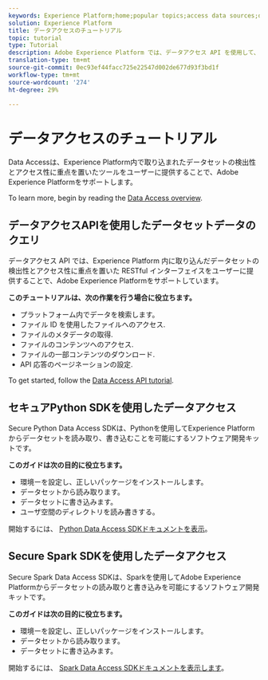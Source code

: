 ```yaml
---
keywords: Experience Platform;home;popular topics;access data sources;data access;spark sdk;python sdk
solution: Experience Platform
title: データアクセスのチュートリアル
topic: tutorial
type: Tutorial
description: Adobe Experience Platform では、データアクセス API を使用して、Experience Platform 内で取り込んだデータセットを検出してアクセスできます。
translation-type: tm+mt
source-git-commit: 0ec93ef44facc725e22547d002de677d93f3bd1f
workflow-type: tm+mt
source-wordcount: '274'
ht-degree: 29%

---
```



# データアクセスのチュートリアル

Data Accessは、Experience Platform内で取り込まれたデータセットの検出性とアクセス性に重点を置いたツールをユーザーに提供することで、Adobe Experience Platformをサポートします。

To learn more, begin by reading the [Data Access overview](../data-access/home.md).

## データアクセスAPIを使用したデータセットデータのクエリ

データアクセス API では、Experience Platform 内に取り込んだデータセットの検出性とアクセス性に重点を置いた RESTful インターフェイスをユーザーに提供することで、Adobe Experience Platformをサポートしています。

**このチュートリアルは、次の作業を行う場合に役立ちます。**
- プラットフォーム内でデータを検索します。
- ファイル ID を使用したファイルへのアクセス.
- ファイルのメタデータの取得.
- ファイルのコンテンツへのアクセス.
- ファイルの一部コンテンツのダウンロード.
- API 応答のページネーションの設定.

To get started, follow the [Data Access API tutorial](../data-access/tutorials/dataset-data.md).

## セキュアPython SDKを使用したデータアクセス

Secure Python Data Access SDKは、Pythonを使用してExperience Platformからデータセットを読み取り、書き込むことを可能にするソフトウェア開発キットです。

**このガイドは次の目的に役立ちます。**
- 環境ーを設定し、正しいパッケージをインストールします。
- データセットから読み取ります。
- データセットに書き込みます。
- ユーザ空間のディレクトリを読み書きする。

開始するには、 [Python Data Access SDKドキュメントを表示](../data-access/tutorials/python-sdk.md)。

## Secure Spark SDKを使用したデータアクセス

Secure Spark Data Access SDKは、Sparkを使用してAdobe Experience Platformからデータセットの読み取りと書き込みを可能にするソフトウェア開発キットです。

**このガイドは次の目的に役立ちます。**
- 環境ーを設定し、正しいパッケージをインストールします。
- データセットから読み取ります。
- データセットに書き込みます。

開始するには、 [Spark Data Access SDKドキュメントを表示します](../data-access/tutorials/spark-sdk.md)。